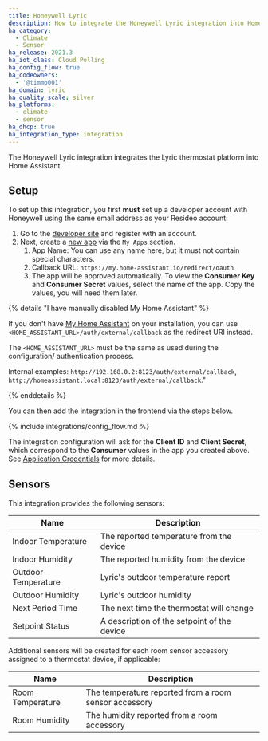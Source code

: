 ```yaml
---
title: Honeywell Lyric
description: How to integrate the Honeywell Lyric integration into Home Assistant.
ha_category:
  - Climate
  - Sensor
ha_release: 2021.3
ha_iot_class: Cloud Polling
ha_config_flow: true
ha_codeowners:
  - '@timmo001'
ha_domain: lyric
ha_quality_scale: silver
ha_platforms:
  - climate
  - sensor
ha_dhcp: true
ha_integration_type: integration
---
```


The Honeywell Lyric integration integrates the Lyric thermostat platform into Home Assistant.

## Setup

To set up this integration, you first **must** set up a developer account with Honeywell using the same email address as your Resideo account:

1. Go to the [developer site](https://developer.honeywellhome.com) and register with an account.
2. Next, create a [new app](https://developer.honeywellhome.com/user/me/apps/add) via the `My Apps` section.
   1. App Name: You can use any name here, but it must not contain special characters.
   2. Callback URL: `https://my.home-assistant.io/redirect/oauth`
   3. The app will be approved automatically. To view the **Consumer Key** and **Consumer Secret** values, select the name of the app.  Copy the values, you will need them later.

{% details "I have manually disabled My Home Assistant" %}

If you don't have [My Home Assistant](/integrations/my) on your installation,
you can use `<HOME_ASSISTANT_URL>/auth/external/callback` as the redirect URI
instead.

The `<HOME_ASSISTANT_URL>` must be the same as used during the configuration/
authentication process.

Internal examples: `http://192.168.0.2:8123/auth/external/callback`, `http://homeassistant.local:8123/auth/external/callback`." 

{% enddetails %}

You can then add the integration in the frontend via the steps below.

{% include integrations/config_flow.md %}

The integration configuration will ask for the **Client ID** and **Client Secret**, which correspond to the **Consumer** values in the app you created above. See [Application Credentials](/integrations/application_credentials) for more details.

## Sensors

This integration provides the following sensors:

| Name                | Description                                 |
| ------------------- | ------------------------------------------- |
| Indoor Temperature  | The reported temperature from the device    |
| Indoor Humidity     | The reported humidity from the device       |
| Outdoor Temperature | Lyric's outdoor temperature report          |
| Outdoor Humidity    | Lyric's outdoor humidity                    |
| Next Period Time    | The next time the thermostat will change    |
| Setpoint Status     | A description of the setpoint of the device |

Additional sensors will be created for each room sensor accessory assigned to a thermostat device, if applicable:

| Name                 | Description                                                       |
| -------------------- | ----------------------------------------------------------------- |
| Room Temperature     | The temperature reported from a room sensor accessory             |
| Room Humidity        | The humidity reported from a room accessory                       |